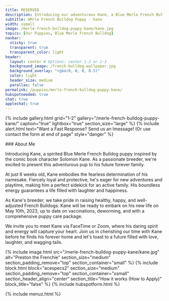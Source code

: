 ```yaml
---
title: RESERVED
description: Introducing our adventurous Kane, a Blue Merle French Bulldog puppy.
subtitle: mMrle French Bulldog Puppy - kane
width: xsmall
image: /merle-french-bulldog-puppy-kane/kane.jpg
topics: [Our Puppies, Blue Merle French Bulldog]
navbar:
  sticky: true
  transparent: true
  transparent_color: light
header:
  layout: center # Options: center 1-2 or 2-3
  background_image: /french-bulldog-wallpaper.jpg
  background_overlay: "rgba(0, 0, 0, 0.5)"
  color: light
  header_size: medium
  parallax: false
permalink: /puppies/merle-french-bulldog-puppy-kane/
hubspotneeded: true
chat: true
applechat: true
---
```


{% include gallery.html 
	grid="1-2"
	gallery="/merle-french-bulldog-puppy-kane/"
	caption="true"
	lightbox="true"
  section_size="large"
%}
{% include alert.html text="Want a Fast Response? Send us an Imessage! (Or use contact the form at end of page" style="danger" %}
<div
    class="apple-business-chat-banner-container"
    data-apple-business-id="aea0f1e1-d35e-4943-a9f1-141bc4d2db78"
    data-apple-business-phone="+12127390182"
    data-apple-banner-cta="Imessage Us!"
    data-apple-banner-context="If you have an Iphone you'll see the chat, ID, if not you'll only see the phone icon"
    data-apple-banner-rounded-corners="false"
></div>
### About Me

Introducing Kane, a spirited Blue Merle French Bulldog puppy inspired by the comic book character Solomon Kane. As a passionate breeder, we're excited to present this adventurous pup to his future forever family.

At just 6 weeks old, Kane embodies the fearless determination of his namesake. Fiercely loyal and protective, he's eager for new adventures and playtime, making him a perfect sidekick for an active family. His boundless energy guarantees a life filled with laughter and happiness.

As Kane's breeder, we take pride in raising healthy, happy, and well-adjusted French Bulldogs. Kane will be ready to embark on his new life on May 10th, 2023, up to date on vaccinations, deworming, and with a comprehensive puppy care package.

We invite you to meet Kane via FaceTime or Zoom, where his daring spirit and energy will capture your heart. Join us in cherishing our time with Kane before he finds his forever home and let's toast to a future filled with love, laughter, and wagging tails.

{% include image.html 
	src="/merle-french-bulldog-puppy-kane/kane.jpg"
  alt="Preston the Frenchie"
  section_size="medium"
  section_padding_remove="top"
  section_container="small"
%}
{% include block.html 
  block="acespecs2"
  section_size="medium"
  section_padding_remove="top"
  section_container="xsmall"
  section_header_align="center"
  section_title="How it works (How to Apply)"
  block_title="false"
%}
{% include hubspotform.html %}

{% include menuz.html %}


